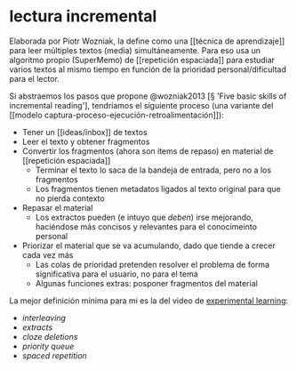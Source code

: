 # lectura incremental
Elaborada por Piotr Wozniak, la define como una [[técnica de aprendizaje]] para leer múltiples textos (media) simultáneamente. Para eso usa un algoritmo propio (SuperMemo) de [[repetición espaciada]] para estudiar varios textos al mismo tiempo en función de la prioridad personal/dificultad para el lector.

Si abstraemos los pasos que propone @wozniak2013 [§ 'Five basic skills of incremental reading'], tendríamos el siguiente proceso (una variante del [[modelo captura-proceso-ejecución-retroalimentación]]):

- Tener un [[ideas/inbox]] de textos
- Leer el texto y obtener fragmentos
- Convertir los fragmentos (ahora son ítems de repaso) en material de [[repetición espaciada]]
    - Terminar el texto lo saca de la bandeja de entrada, pero no a los fragmentos
    - Los fragmentos tienen metadatos ligados al texto original para que no pierda contexto
- Repasar el material
    - Los extractos pueden (e intuyo que *deben*) irse mejorando, haciéndose más concisos y relevantes para el conocimeinto personal
- Priorizar el material que se va acumulando, dado que tiende a crecer cada vez más
    - Las colas de prioridad pretenden resolver el problema de forma significativa para el usuario, no para el tema
    - Algunas funciones extras: posponer fragmentos del material


La mejor definición mínima para mi es la del video de [experimental learning](https://youtube.com/watch?v=oNCLLNZEtz0&si=dYnl7fj_X1ZHHPFx):

- *interleaving*
- *extracts*
- *cloze deletions*
- *priority queue*
- *spaced repetition*
